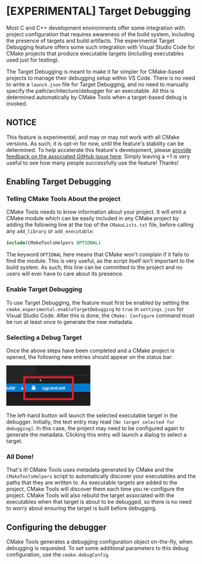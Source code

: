 # [EXPERIMENTAL] Target Debugging

Most C and C++ development environments offer some integration with project
configuration that requires awareness of the build system, including the
presence of targets and build artifacts. The experimental Target Debugging
feature offers some such integration with Visual Studio Code for CMake projects
that produce executable targets (including executables used just for testing).

The Target Debugging is meant to make it far simpler for CMake-based projects to
manage their debugging setup within VS Code. There is no need to write a
``launch.json`` file for Target Debugging, and no need to manually specify
the path/architecture/debugger for an executable. All this is determined
automatically by CMake Tools when a target-based debug is invoked.

## NOTICE

This feature is experimental, and may or may not work with all CMake versions.
As such, it is opt-in for now, until the feature's stability can be determined.
To help accelerate this feature's development, please [provide feedback on
the associated GitHub issue here](https://github.com/vector-of-bool/vscode-cmake-tools/issues/37).
Simply leaving a +1 is very useful to see how many people successfully use
the feature! Thanks!

## Enabling Target Debugging

### Telling CMake Tools About the project

CMake Tools needs to know information about your project. It will emit a CMake
module which can be easily included in any CMake project by adding the following
line at the top of the ``CMakeLists.txt`` file, before calling any
``add_library`` or ``add_executable``:

~~~cmake
include(CMakeToolsHelpers OPTIONAL)
~~~

The keyword ``OPTIONAL`` here means that CMake won't complain if it fails to
find the module. This is very useful, as the script itself isn't important to
the build system. As such, this line can be committed to the project and no
users will ever have to care about its presence.

### Enable Target Debugging

To use Target Debugging, the feature must first be enabled by setting the
``cmake.experimental.enableTargetDebugging`` to ``true`` in ``settings.json``
for Visual Studio Code. After this is done, the ``CMake: Configure`` command
must be run at least once to generate the new metadata.

### Selecting a Debug Target

Once the above steps have been completed and a CMake project is opened,
the following new entries should appear on the status bar:

![Target Debugging](../images/target_debugging_marked.png)

The left-hand button will launch the selected executable target in the debugger.
Initially, the text entry may read ``[No target selected for debugging]``. In
this case, the project may need to be configured again to generate the metadata.
Clicking this entry will launch a dialog to select a target.

### All Done!

That's it! CMake Tools uses metadata generated by CMake and the
``CMakeToolsHelpers`` script to automatically discover your executables and the
paths that they are written to. As executable targets are added to the project,
CMake Tools will discover them each time you re-configure the project. CMake
Tools will also rebuild the target associated with the executables when
that target is about to be debugged, so there is no need to worry about ensuring
the target is built before debugging.

## Configuring the debugger

CMake Tools generates a debugging configuration object on-the-fly, when
debugging is requested. To set some additional parameters to this debug
configuration, use the ``cmake.debugConfig``.